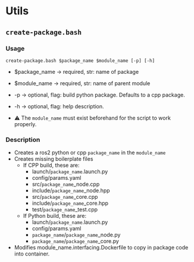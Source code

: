 # Utils

## `create-package.bash`

### Usage
`create-package.bash $package_name $module_name [-p] [-h]`
- $package_name -> required, str: name of package
- $module_name -> required, str: name of parent module
- -p -> optional, flag: build python package. Defaults to a cpp package.
- -h -> optional, flag: help description.

- ⚠️ The `module_name` must exist beforehand for the script to work properly.

### Description
- Creates a ros2 python or cpp `package_name` in the `module_name`
- Creates missing boilerplate files
    - If CPP build, these are:
        - launch/`package_name`.launch.py
        - config/params.yaml
        - src/`package_name`_node.cpp
        - include/`package_name`_node.hpp
        - src/`package_name`_core.cpp
        - include/`package_name`_core.hpp
        - test/`package_name`_test.cpp
    - If Python build, these are:
        - launch/`package_name`.launch.py
        - config/params.yaml
        - `package_name`/`package_name`_node.py
        - `package_name`/`package_name`_core.py
- Modifies module_name.interfacing.Dockerfile to copy in package code into container.